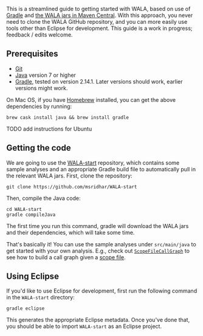 This is a streamlined guide to getting started with WALA, based on use of [Gradle](https://gradle.org/) and [the WALA jars in Maven Central](https://mvnrepository.com/artifact/com.ibm.wala).  With this approach, you never need to clone the WALA GitHub repository, and you can more easily use tools other than Eclipse for development.  This guide is a work in progress; feedback / edits welcome.

## Prerequisites

* [Git](https://git-scm.com/)
* [Java](http://www.oracle.com/technetwork/java/javase/downloads/jdk8-downloads-2133151.html) version 7 or higher
* [Gradle](https://gradle.org/), tested on version 2.14.1.  Later versions should work, earlier versions might work.

On Mac OS, if you have [Homebrew](http://brew.sh/) installed, you can get the above dependencies by running:
```
brew cask install java && brew install gradle
```
TODO add instructions for Ubuntu

## Getting the code

We are going to use the [WALA-start](https://github.com/msridhar/WALA-start) repository, which contains some sample analyses and an appropriate Gradle build file to automatically pull in the relevant WALA jars.  First, clone the repository:
```
git clone https://github.com/msridhar/WALA-start
```
Then, compile the Java code:
```
cd WALA-start
gradle compileJava
```
The first time you run this command, gradle will download the WALA jars and their dependencies, which will take some time.

That's basically it!  You can use the sample analyses under `src/main/java` to get started with your own analysis.  E.g., check out [`ScopeFileCallGraph`](https://github.com/msridhar/WALA-start/blob/master/src/main/java/com/ibm/wala/examples/analysis/ScopeFileCallGraph.java) to see how to build a call graph given a [scope file](https://github.com/wala/WALA/wiki/Analysis-Scope).

## Using Eclipse

If you'd like to use Eclipse for development, first run the following command in the `WALA-start` directory:
```
gradle eclipse
```
This generates the appropriate Eclipse metadata.  Once you've done that, you should be able to import `WALA-start` as an Eclipse project.
